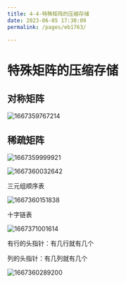 ```yaml
---
title: 4-4-特殊矩阵的压缩存储
date: 2023-06-05 17:30:09
permalink: /pages/eb1763/

---
```

# 特殊矩阵的压缩存储

## 对称矩阵

![1667359767214](/assets/1667359767214-1667359767612.png)

## 稀疏矩阵

![1667359999921](/assets/1667359999921-1667360000322.png)

![1667360032642](/assets/1667360032642-1667360032940.png)

三元组顺序表

![1667360151838](/assets/1667360151838-1667360152170.png)



十字链表

![1667371001614](/assets/1667371001614-1667371001970.png)

有行的头指针：有几行就有几个

列的头指针：有几列就有几个

![1667360289200](/assets/1667360289200-1667360289523.png)